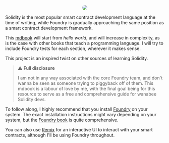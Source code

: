 <p align="center"><img src="[images/Solidity-in-Foundry-Banner.png](https://github.com/Genesis3800/Solidity-in-Foundry-mdbook/assets/56264430/6adfe7fb-9193-43b7-a282-9540acd363ec)" style="border-radius: 20px"></p>

Solidity is the most popular smart contract development language at the time of writing, while Foundry is gradually approaching the same position as a smart contract development framework. 

This [mdbook](https://github.com/rust-lang/mdBook) will start from *hello world*, and will increase in complexity, as is the case with other books that teach a programming language.
I will try to include Foundry tests for each section, wherever it makes sense.

This project is an inspired twist on other sources of learning Solidity.


> ⚠️  **Full disclosure**
>
> I am not in any way associated with the core Foundry team, and don't wanna be seen as someone
> trying to piggyback off of them.
> This mdbook is a labour of love by me, with the final goal being for this resource to
> serve as  a free and comprehensive guide for wanabee Solidity devs.

To follow along, I highly recommend that you install [Foundry](https://github.com/foundry-rs/foundry "Foundry") on your system.
The exact installation instructions might vary depending on your system, but the [Foundry book](https://book.getfoundry.sh/ "Foundry book") is quite comprehensive.

You can also use [Remix](https://remix.ethereum.org/ "Remix") for an interactive UI to interact with your smart contracts, although I'll be using Foundry throughout.
